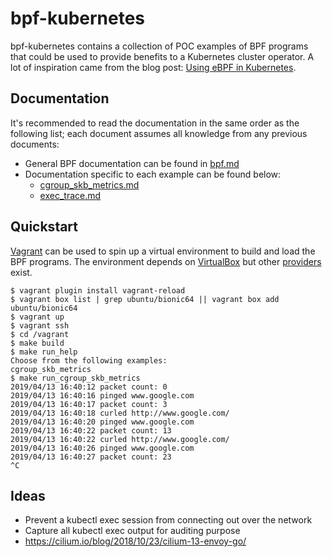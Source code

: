 # bpf-kubernetes

bpf-kubernetes contains a collection of POC examples of BPF programs that could be used to provide benefits to a Kubernetes cluster operator. A lot of inspiration came from the blog post: [Using eBPF in Kubernetes](https://kubernetes.io/blog/2017/12/using-ebpf-in-kubernetes/).

## Documentation

It's recommended to read the documentation in the same order as the following list; each document assumes all knowledge from any previous documents:

- General BPF documentation can be found in [bpf.md](docs/bpf.md)
- Documentation specific to each example can be found below:
  - [cgroup_skb_metrics.md](docs/cgroup_skb_metrics.md)
  - [exec_trace.md](docs/exec_trace.md)

## Quickstart

[Vagrant](https://www.vagrantup.com/) can be used to spin up a virtual environment to build and load the BPF programs. The environment depends on [VirtualBox](https://www.virtualbox.org/wiki/Downloads) but other [providers](https://www.vagrantup.com/docs/providers/) exist.

```
$ vagrant plugin install vagrant-reload
$ vagrant box list | grep ubuntu/bionic64 || vagrant box add ubuntu/bionic64
$ vagrant up
$ vagrant ssh
$ cd /vagrant
$ make build
$ make run_help
Choose from the following examples:
cgroup_skb_metrics
$ make run_cgroup_skb_metrics
2019/04/13 16:40:12 packet count: 0
2019/04/13 16:40:16 pinged www.google.com
2019/04/13 16:40:17 packet count: 3
2019/04/13 16:40:18 curled http://www.google.com/
2019/04/13 16:40:20 pinged www.google.com
2019/04/13 16:40:22 packet count: 13
2019/04/13 16:40:22 curled http://www.google.com/
2019/04/13 16:40:26 pinged www.google.com
2019/04/13 16:40:27 packet count: 23
^C
```

## Ideas

- Prevent a kubectl exec session from connecting out over the network
- Capture all kubectl exec output for auditing purpose
- https://cilium.io/blog/2018/10/23/cilium-13-envoy-go/
